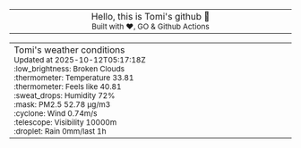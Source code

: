 
<div align="center">
<table>
<tbody>
<td align="center">
<img width="2000" height="0"><br>
Hello, this is Tomi's github 👋<br>
<sup>Built with ❤️, GO & Github Actions</sup><br>
<img width="2000" height="0">
</td>
</tbody>
</table>
</div>
<table>
<tbody>
<td align="left">
<img width="2000" height="0"><br>
Tomi's weather conditions<br>
<sup>Updated at 2025-10-12T05:17:18Z</sup><br>
<sup>:low_brightness: Broken Clouds</sup><br>
<sup>:thermometer: Temperature 33.81 </sup><br>
<sup>:thermometer: Feels like 40.81</sup><br>
<sup>:sweat_drops: Humidity 72%</sup><br>
<sup>:mask: PM2.5 52.78 μg/m3</sup><br>
<sup>:cyclone: Wind 0.74m/s </sup><br>
<sup>:telescope: Visibility 10000m </sup><br>
<sup>:droplet: Rain 0mm/last 1h </sup><br>
<img width="2000" height="0">
</td>
<td align="left">
<img width="2000" height="0"><br>
<br>
<img width="2000" height="0">
</td>
</tbody>
</table>
</div>
    